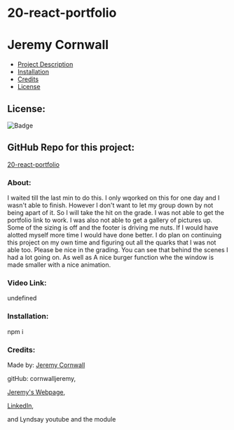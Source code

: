 # **20-react-portfolio**
  # Jeremy Cornwall

  * [Project Description](#about)
  * [Installation](#installation)
  * [Credits](#credits)
  * [License](#license)
  
  ## License: 
  ![Badge](https://img.shields.io/badge/License-Bat_Signal-red)
  
  ## GitHub Repo for this project:
  [20-react-portfolio](https://github.com/cornwalljeremy/20-react-portfolio)

  ### About:
  I waited till the last min to do this. I only wqorked on this for one day and I wasn't able to finish. However I don't want to let my group down by not being apart of it. So I will take the hit on the grade. I was not able to get the portfolio link to work. I was also not able to get a gallery of pictures up. Some of the sizing is off and the footer is driving me nuts. If I would have alotted myself more time I would have done better. I do plan on continuing this project on my own time and figuring out all the quarks that I was not able too. Please be nice in the grading. You can see that behind the scenes I had a lot going on. As well as A nice burger function whe the window is made smaller with a nice animation. 

  ### Video Link:
  undefined

  ### Installation:
  npm i

  ### Credits:
  Made by: 
  [Jeremy Cornwall](cornwall.jeremy@gmail.com)

  gitHub: cornwalljeremy,

  [Jeremy's Webpage](https://cornwalljeremy.github.io/cornwall-portfolio),

  [LinkedIn](https://www.linkedin.com/in/jeremy-cornwall-a9698448/),

   and Lyndsay youtube and the module  
  
  
  
  
  
  
  


